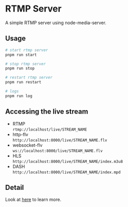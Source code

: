 # RTMP Server
A simple RTMP server using node-media-server.

## Usage
```sh
# start rtmp server
pnpm run start

# stop rtmp server
pnpm run stop

# restart rtmp server
pnpm run restart

# logs
pnpm run log

```

## Accessing the live stream
- RTMP  
    ```rtmp://localhost/live/STREAM_NAME```
- http-flv  
    ```http://localhost:8000/live/STREAM_NAME.flv```
- websocket-flv  
    ```ws://localhost:8000/live/STREAM_NAME.flv```
- HLS  
    ```http://localhost:8000/live/STREAM_NAME/index.m3u8```
- DASH  
    ```http://localhost:8000/live/STREAM_NAME/index.mpd```

## Detail
Look at [here](https://github.com/illuspas/Node-Media-Server?tab=readme-ov-file#usage) to learn more.